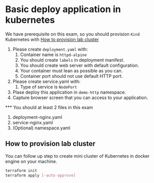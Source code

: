 # Basic deploy application in kubernetes

We have prerequisite on this exam, so you should provision `Kind` Kubernetes with [How to provision lab cluster](#how-to-provision-lab-cluster)

1. Please create `deployment.yaml` with:
   1. Container name is `httpd-alpine`
   2. You should create `labels` in deployment manifest.
   3. You should create web server with default configuration.
   4. Your container must lean as possible as you can.
   5. Container port should not use default HTTP port.
2. Please create service.yaml with:
   1. Type of service is `NodePort`
3. Plase deploy this application in `demo-http` namespace.
4. Capture browser screen that you can access to your application.

*** You should at least 2 files in this exam

1. deployment-nginx.yaml
2. service-nginx.yaml
3. (Optional) namespace.yaml

## How to provision lab cluster

You can follow up step to create mini cluster of Kubernetes in docker engine on your machine.

```bash
terraform init
terraform apply [-auto-approve]
```
